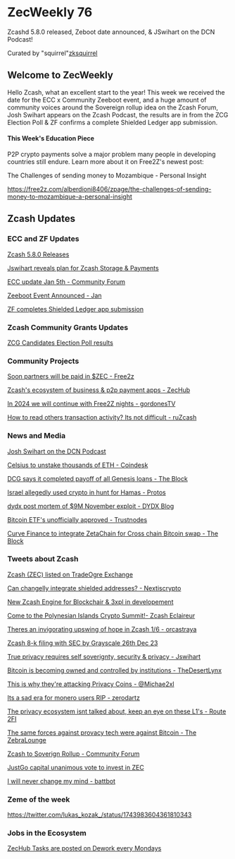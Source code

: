 # ZecWeekly 76

Zcashd 5.8.0 released, Zeboot date announced, & JSwihart on the DCN Podcast!

Curated by "squirrel"[zksquirrel](https://twitter.com/zksquirrel)


## Welcome to ZecWeekly 

Hello Zcash, what an excellent start to the year! This week we received the date for the ECC x Community Zeeboot event, and a huge amount of community voices around the Sovereign rollup idea on the Zcash Forum, Josh Swihart appears on the Zcash Podcast, the results are in from the ZCG Election Poll & ZF confirms a complete Shielded Ledger app submission.


#### This Week's Education Piece

P2P crypto payments solve a major problem many people in developing countries still endure. Learn more about it on Free2Z's newest post:

The Challenges of sending money to Mozambique - Personal Insight

https://free2z.com/alberdioni8406/zpage/the-challenges-of-sending-money-to-mozambique-a-personal-insight


## Zcash Updates

### ECC and ZF Updates

[Zcash 5.8.0 Releases](https://twitter.com/ElectricCoinCo/status/1743053064075141442)

[Jswihart reveals plan for Zcash Storage & Payments](https://twitter.com/jswihart/status/1743243623099990309)

[ECC update Jan 5th - Community Forum](https://forum.zcashcommunity.com/t/ecc-update-for-jan-5/46469)

[Zeeboot Event Announced - Jan](https://forum.zcashcommunity.com/t/zeboot-ecc-community-workshops/46331?u=squirrel)

[ZF completes Shielded Ledger app submission](https://forum.zcashcommunity.com/t/official-shielded-support-for-zcash-in-ledger-hw-wallet/45965/38)


### Zcash Community Grants Updates

[ZCG Candidates Election Poll results](https://forum.zcashcommunity.com/t/zcg-committee-election-december-2023/46047/19?u=squirrel)



### Community Projects

[Soon partners will be paid in $ZEC - Free2z](https://twitter.com/free2zcash/status/1741902796965003384)

[Zcash's ecosystem of business & p2p payment apps - ZecHub](https://twitter.com/ZecHub/status/1742992649382981692)

[In 2024 we will continue with Free2Z nights - gordonesTV](https://twitter.com/gordonesTV/status/1742651301643624946)

[How to read others transaction activity? Its not difficult - ruZcash](https://twitter.com/ruzcash/status/1743613168683762168)



### News and Media

[Josh Swihart on the DCN Podcast](https://www.youtube.com/watch?v=RGebV7HP4iY)

[Celsius to unstake thousands of ETH - Coindesk](https://www.coindesk.com/markets/2024/01/05/celsius-to-unstake-thousands-of-ether-possibly-easing-eth-selling-pressure)

[DCG says it completed payoff of all Genesis loans - The Block](https://www.theblock.co/post/270707/dcg-says-it-completed-payoff-of-all-short-term-loans-from-genesis)

[Israel allegedly used crypto in hunt for Hamas - Protos](https://protos.com/israel-allegedly-used-crypto-to-conceal-its-hunt-for-hamas-in-turkey/)

[dydx post mortem of $9M November exploit - DYDX Blog](https://dydx.exchange/blog/sushi-yfi-incident)

[Bitcoin ETF's unofficially approved - Trustnodes](https://www.trustnodes.com/2024/01/05/the-bitcoin-etfs-are-unofficially-approved-as-blackrock-amends-19b-4)

[Curve Finance to integrate ZetaChain for Cross chain Bitcoin swap - The Block](https://www.theblock.co/post/270426/curve-finance-zetachain-native-bitcoin-cross-chain-swaps)



### Tweets about Zcash

[Zcash (ZEC) listed on TradeOgre Exchange](https://twitter.com/TradeOgre/status/1743140246165078142)

[Can changelly integrate shielded addresses? - Nextiscrypto](https://twitter.com/nextiscrypto/status/1743239809814909297)

[New Zcash Engine for Blockchair & 3xpl in developement](https://twitter.com/nikzh/status/1741881207183356321)

[Come to the Polynesian Islands Crypto Summit!- Zcash Eclaireur](https://twitter.com/ZcashEclaireur/status/1742616340530332138)

[Theres an invigorating upswing of hope in Zcash 1/6 - orcastraya](https://twitter.com/OrcaStraya/status/1743395185399390460)

[Zcash 8-k filing with SEC by Grayscale 26th Dec 23](https://twitter.com/ZforZcash/status/1743879998241472688)

[True privacy requires self soverignty, security & privacy - Jswihart](https://twitter.com/jswihart/status/1743510553602015694)

[Bitcoin is becoming owned and controlled by institutions - TheDesertLynx](https://twitter.com/TheDesertLynx/status/1743323805764792631)

[This is why they're attacking Privacy Coins - @Michae2xl](https://twitter.com/michae2xl/status/1742259771133034780)

[Its a sad era for monero users RIP - zerodartz](https://twitter.com/zerodartz/status/1743743931282592232)

[The privacy ecosystem isnt talked about, keep an eye on these L1's - Route 2FI](https://twitter.com/Route2FI/status/1743240721627299841)

[The same forces against provacy tech were against Bitcoin - The ZebraLounge](https://twitter.com/TheZebraLounge/status/1744028012486574585)

[Zcash to Soverign Rollup - Community Forum](https://forum.zcashcommunity.com/t/zcash-to-sovereign-rollup/46404/92)

[JustGo capital unanimous vote to invest in ZEC](https://twitter.com/john_justgo/status/1743313553623236921)

[I will never change my mind - battbot](https://twitter.com/In4Crypto/status/1743336398206484538)



### Zeme of the week


https://twitter.com/lukas_kozak_/status/1743983604361810343


### Jobs in the Ecosystem 

[ZecHub Tasks are posted on Dework every Mondays](https://app.dework.xyz/zechub-2424)


